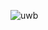 ![uwb](https://github.com/xHexlabx/SuperAI_SS4_Recap/assets/118115127/9dc9c7d3-1e9f-49cf-bc82-492478554844)

